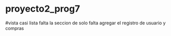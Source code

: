 # proyecto2_prog7

#vista casi lista falta la seccion de solo falta agregar el registro de usuario y compras 